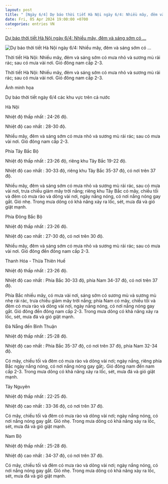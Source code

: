 ```yaml
---
layout: post
title: " [Ngày 6/4] Dự báo thời tiết Hà Nội ngày 6/4: Nhiều mây, đêm và sáng sớm có ..."
date: Fri, 05 Apr 2024 19:00:00 +0700
categories: entries VN
---
```

[Dự báo thời tiết Hà Nội ngày 6/4: Nhiều mây, đêm và sáng sớm có ...](https://moitruong.net.vn/du-bao-thoi-tiet-ha-noi-ngay-6-4-nhieu-may-dem-va-sang-som-co-mua-nho-73714.html)

![Dự báo thời tiết Hà Nội ngày 6/4: Nhiều mây, đêm và sáng sớm có ...](https://mtcs.1cdn.vn/thumbs/600x315/2024/04/05/5-tti.jpg)

Thời tiết Hà Nội: Nhiều mây, đêm và sáng sớm có mưa nhỏ và sương mù rải rác; sau có mưa vài nơi. Gió đông nam cấp 2-3.

Thời tiết Hà Nội: Nhiều mây, đêm và sáng sớm có mưa nhỏ và sương mù rải rác; sau có mưa vài nơi. Gió đông nam cấp 2-3.

Ảnh minh họa

Dự báo thời tiết ngày 6/4 các khu vực trên cả nước

Hà Nội

Nhiệt độ thấp nhất : 24-26 độ.

Nhiệt độ cao nhất : 28-30 độ.

Nhiều mây, đêm và sáng sớm có mưa nhỏ và sương mù rải rác; sau có mưa vài nơi. Gió đông nam cấp 2-3.

Phía Tây Bắc Bộ

Nhiệt độ thấp nhất : 23-26 độ, riêng khu Tây Bắc 19-22 độ.

Nhiệt độ cao nhất : 30-33 độ, riêng khu Tây Bắc 35-37 độ, có nơi trên 37 độ.

Nhiều mây, đêm và sáng sớm có mưa nhỏ và sương mù rải rác, sau có mưa vài nơi, trưa chiều giảm mây trời nắng; riêng khu Tây Bắc có mây, chiều tối và đêm có mưa rào và dông vài nơi, ngày nắng nóng, có nơi nắng nóng gay gắt. Gió nhẹ. Trong mưa dông có khả năng xảy ra lốc, sét, mưa đá và gió giật mạnh.

Phía Đông Bắc Bộ

Nhiệt độ thấp nhất : 23-26 độ.

Nhiệt độ cao nhất : 27-30 độ, có nơi trên 30 độ.

Nhiều mây, đêm và sáng sớm có mưa nhỏ và sương mù rải rác; sau có mưa vài nơi. Gió đông đến đông nam cấp 2-3.

Thanh Hóa - Thừa Thiên Huế

Nhiệt độ thấp nhất : 23-26 độ.

Nhiệt độ cao nhất : Phía Bắc 30-33 độ, phía Nam 34-37 độ, có nơi trên 37 độ.

Phía Bắc nhiều mây, có mưa vài nơi, sáng sớm có sương mù và sương mù nhẹ rải rác, trưa chiều giảm mây trời nắng; phía Nam có mây, chiều tối và đêm có mưa rào và dông vài nơi, ngày nắng nóng, có nơi nắng nóng gay gắt. Gió đông đến đông nam cấp 2-3. Trong mưa dông có khả năng xảy ra lốc, sét, mưa đá và gió giật mạnh.

Đà Nẵng đến Bình Thuận

Nhiệt độ thấp nhất : 25-28 độ.

Nhiệt độ cao nhất : Phía Bắc 35-37 độ, có nơi trên 37 độ, phía Nam 32-34 độ.

Có mây, chiều tối và đêm có mưa rào và dông vài nơi; ngày nắng, riêng phía Bắc ngày nắng nóng, có nơi nắng nóng gay gắt;. Gió đông nam đến nam cấp 2-3. Trong mưa dông có khả năng xảy ra lốc, sét, mưa đá và gió giật mạnh.

Tây Nguyên

Nhiệt độ thấp nhất : 22-25 độ.

Nhiệt độ cao nhất : 33-36 độ, có nơi trên 37 độ.

Có mây, chiều tối và đêm có mưa rào và dông vài nơi; ngày nắng nóng, có nơi nắng nóng gay gắt. Gió nhẹ. Trong mưa dông có khả năng xảy ra lốc, sét, mưa đá và gió giật mạnh.

Nam Bộ

Nhiệt độ thấp nhất : 25-28 độ.

Nhiệt độ cao nhất : 34-37 độ, có nơi trên 37 độ.

Có mây, chiều tối và đêm có mưa rào và dông vài nơi; ngày nắng nóng, có nơi nắng nóng gay gắt. Gió nhẹ. Trong mưa dông có khả năng xảy ra lốc, sét, mưa đá và gió giật mạnh.

